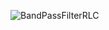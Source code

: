![BandPassFilterRLC](https://github.com/user-attachments/assets/0f2e1ca3-1afd-42db-b239-1c67523815a6)
